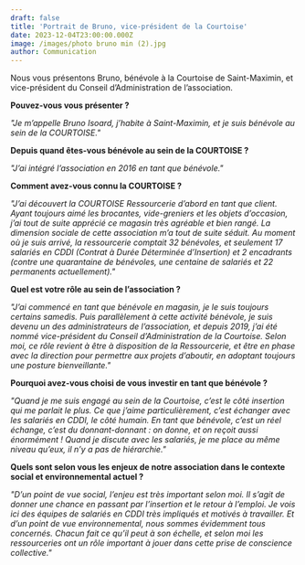 ```yaml
---
draft: false
title: 'Portrait de Bruno, vice-président de la Courtoise'
date: 2023-12-04T23:00:00.000Z
image: /images/photo bruno min (2).jpg
author: Communication
---
```


Nous vous présentons Bruno, bénévole à la Courtoise de Saint-Maximin, et vice-président du Conseil d’Administration de l’association.

**Pouvez-vous vous présenter ?**

*"Je m’appelle Bruno Isoard, j’habite à Saint-Maximin, et je suis bénévole au sein de la COURTOISE."*

**Depuis quand êtes-vous bénévole au sein de la COURTOISE ?**

*"J’ai intégré l’association en 2016 en tant que bénévole."*

**Comment avez-vous connu la COURTOISE ?**

*"J’ai découvert la COURTOISE Ressourcerie d’abord en tant que client. Ayant toujours aimé les brocantes, vide-greniers et les objets d’occasion, j’ai tout de suite apprécié ce magasin très agréable et bien rangé. La dimension sociale de cette association m’a tout de suite séduit. Au moment où je suis arrivé, la ressourcerie comptait 32 bénévoles, et seulement 17 salariés en CDDI (Contrat à Durée Déterminée d’Insertion) et 2 encadrants (contre une quarantaine de bénévoles, une centaine de salariés et 22 permanents actuellement)."*

**Quel est votre rôle au sein de l’association ?**

*"J’ai commencé en tant que bénévole en magasin, je le suis toujours certains samedis. Puis parallèlement à cette activité bénévole, je suis devenu un des administrateurs de l’association, et depuis 2019, j’ai été nommé vice-président du Conseil d’Administration de la Courtoise. Selon moi, ce rôle revient à être à disposition de la Ressourcerie, et être en phase avec la direction pour permettre aux projets d’aboutir, en adoptant toujours une posture bienveillante."*

**Pourquoi avez-vous choisi de vous investir en tant que bénévole ?**

*"Quand je me suis engagé au sein de la Courtoise, c’est le côté insertion qui me parlait le plus. Ce que j’aime particulièrement, c’est échanger avec les salariés en CDDI, le côté humain. En tant que bénévole, c’est un réel échange, c’est du donnant-donnant : on donne, et on reçoit aussi énormément ! Quand je discute avec les salariés, je me place au même niveau qu’eux, il n’y a pas de hiérarchie."*

**Quels sont selon vous les enjeux de notre association dans le contexte social et environnemental actuel ?**

*"D’un point de vue social, l’enjeu est très important selon moi. Il s’agit de donner une chance en passant par l’insertion et le retour à l’emploi. Je vois ici des équipes de salariés en CDDI très impliqués et motivés à travailler. Et d’un point de vue environnemental, nous sommes évidemment tous concernés. Chacun fait ce qu’il peut à son échelle, et selon moi les ressourceries ont un rôle important à jouer dans cette prise de conscience collective."*
